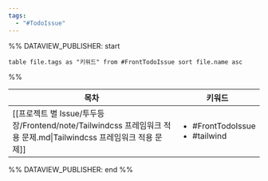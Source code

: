 ```yaml
---
tags:
  - "#TodoIssue"
---
```

%% DATAVIEW_PUBLISHER: start
```dataview
table file.tags as "키워드" from #FrontTodoIssue sort file.name asc
```
%%

| 목차                                                                                      | 키워드                                                 |
| --------------------------------------------------------------------------------------- | --------------------------------------------------- |
| [[프로젝트 별 Issue/투두등장/Frontend/note/Tailwindcss 프레임워크 적용 문제.md\|Tailwindcss 프레임워크 적용 문제]] | <ul><li>#FrontTodoIssue</li><li>#tailwind</li></ul> |

%% DATAVIEW_PUBLISHER: end %%